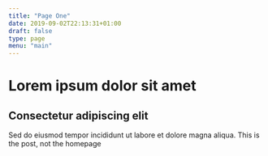 ```yaml
---
title: "Page One"
date: 2019-09-02T22:13:31+01:00
draft: false
type: page
menu: "main"
---
```


# Lorem ipsum dolor sit amet
## Consectetur adipiscing elit
Sed do eiusmod tempor incididunt ut labore et dolore magna aliqua.
This is the post, not the homepage